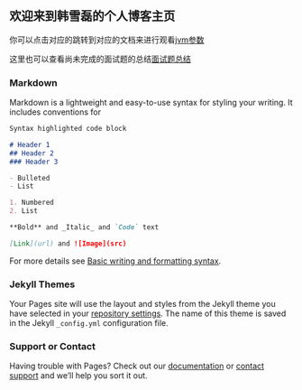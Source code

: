 ## 欢迎来到韩雪磊的个人博客主页

你可以点击对应的跳转到对应的文档来进行观看[jvm参数](https://github.com/hanxuelei2020/hanxuelei2020.github.io/blob/main/%E9%9D%A2%E8%AF%95%E9%A2%98%E7%9A%84%E6%80%BB%E7%BB%93)

这里也可以查看尚未完成的面试题的总结[面试题总结](https://github.com/hanxuelei2020/hanxuelei2020.github.io/blob/main/%E9%9D%A2%E8%AF%95%E9%A2%98%E7%9A%84%E6%80%BB%E7%BB%93)

### Markdown

Markdown is a lightweight and easy-to-use syntax for styling your writing. It includes conventions for

```markdown
Syntax highlighted code block

# Header 1
## Header 2
### Header 3

- Bulleted
- List

1. Numbered
2. List

**Bold** and _Italic_ and `Code` text

[Link](url) and ![Image](src)
```

For more details see [Basic writing and formatting syntax](https://docs.github.com/en/github/writing-on-github/getting-started-with-writing-and-formatting-on-github/basic-writing-and-formatting-syntax).

### Jekyll Themes

Your Pages site will use the layout and styles from the Jekyll theme you have selected in your [repository settings](https://github.com/hanxuelei2020/hanxuelei2020.github.io/settings/pages). The name of this theme is saved in the Jekyll `_config.yml` configuration file.

### Support or Contact

Having trouble with Pages? Check out our [documentation](https://docs.github.com/categories/github-pages-basics/) or [contact support](https://support.github.com/contact) and we’ll help you sort it out.
